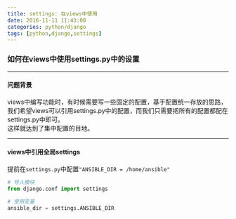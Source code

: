 ```yaml
---
title: settings: 在views中使用
date: 2016-11-11 11:43:00
categories: python/django
tags: [python,django,settings]
---
```

### 如何在views中使用settings.py中的设置

----

#### 问题背景
views中编写功能时，有时候需要写一些固定的配置，基于配置统一存放的思路，我们希望views可以引用settings.py中的配置，而我们只需要把所有的配置都配在settings.py中即可。  
这样就达到了集中配置的目地。

----

#### views中引用全局settings  
提前在`settings.py`中配置`"ANSIBLE_DIR = /home/ansible"`
``` python
# 导入模块
from django.conf import settings

# 使用变量
ansible_dir = settings.ANSIBLE_DIR
```

